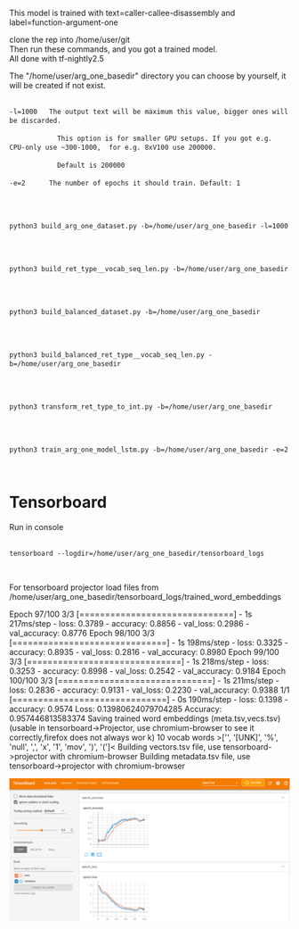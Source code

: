 This model is trained with text=caller-callee-disassembly and label=function-argument-one

clone the rep into /home/user/git
</br>
Then run these commands, and you got a trained model.
</br>
All done with tf-nightly2.5
</br>

The "/home/user/arg_one_basedir" directory you can choose by yourself, it will be
created if not exist.

<pre><code>
-l=1000   The output text will be maximum this value, bigger ones will be discarded. <br/>
			This option is for smaller GPU setups. If you got e.g. CPU-only use ~300-1000,  for e.g. 8xV100 use 200000.</br>
			Default is 200000</br>
-e=2	  The number of epochs it should train. Default: 1
</code></pre>
</br>


<pre><code>
python3 build_arg_one_dataset.py -b=/home/user/arg_one_basedir -l=1000
</code></pre>
</br>

<pre><code>
python3 build_ret_type__vocab_seq_len.py -b=/home/user/arg_one_basedir
</code></pre>
</br>

<pre><code>
python3 build_balanced_dataset.py -b=/home/user/arg_one_basedir
</code></pre>
</br>

<pre><code>
python3 build_balanced_ret_type__vocab_seq_len.py -b=/home/user/arg_one_basedir
</code></pre>
</br>

<pre><code>
python3 transform_ret_type_to_int.py -b=/home/user/arg_one_basedir
</code></pre>
</br>

<pre><code>
python3 train_arg_one_model_lstm.py -b=/home/user/arg_one_basedir -e=2
</code></pre>
</br>



# Tensorboard
Run in console
<pre><code>
tensorboard --logdir=/home/user/arg_one_basedir/tensorboard_logs
</code></pre>
</br>

For tensorboard projector load files from /home/user/arg_one_basedir/tensorboard_logs/trained_word_embeddings
</br>


Epoch 97/100
3/3 [==============================] - 1s 217ms/step - loss: 0.3789 - accuracy: 0.8856 - val_loss: 0.2986 - val_accuracy: 0.8776
Epoch 98/100
3/3 [==============================] - 1s 198ms/step - loss: 0.3325 - accuracy: 0.8935 - val_loss: 0.2816 - val_accuracy: 0.8980
Epoch 99/100
3/3 [==============================] - 1s 218ms/step - loss: 0.3253 - accuracy: 0.8998 - val_loss: 0.2542 - val_accuracy: 0.9184
Epoch 100/100
3/3 [==============================] - 1s 211ms/step - loss: 0.2836 - accuracy: 0.9131 - val_loss: 0.2230 - val_accuracy: 0.9388
1/1 [==============================] - 0s 190ms/step - loss: 0.1398 - accuracy: 0.9574
Loss:  0.13980624079704285
Accuracy:  0.957446813583374
Saving trained word embeddings (meta.tsv,vecs.tsv)             (usable in tensorboard->Projector, use chromium-browser to see it correctly,firefox does not always wor
k)
10 vocab words >['', '[UNK]', '%', 'null', ',', 'x', '1', 'mov', ')', '(']<
Building vectors.tsv file, use tensorboard->projector with chromium-browser
Building metadata.tsv file, use tensorboard->projector with chromium-browser



![arg_one_scalars](../../pictures/arg_one/arg_one_scalars.png)
